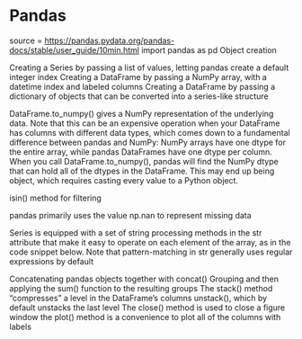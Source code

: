 # Pandas
source = https://pandas.pydata.org/pandas-docs/stable/user_guide/10min.html
import pandas as pd
Object creation

Creating a Series by passing a list of values, letting pandas create a default integer index
Creating a DataFrame by passing a NumPy array, with a datetime index and labeled columns
Creating a DataFrame by passing a dictionary of objects that can be converted into a series-like structure

DataFrame.to_numpy() gives a NumPy representation of the underlying data. Note that this can be an expensive operation
when your DataFrame has columns with different data types, which comes down to a fundamental difference between pandas
and NumPy: NumPy arrays have one dtype for the entire array, while pandas DataFrames have one dtype per column. When
you call DataFrame.to_numpy(), pandas will find the NumPy dtype that can hold all of the dtypes in the DataFrame. This
may end up being object, which requires casting every value to a Python object.

isin() method for filtering

pandas primarily uses the value np.nan to represent missing data

Series is equipped with a set of string processing methods in the str attribute that make it easy to operate on each
element of the array, as in the code snippet below. Note that pattern-matching in str generally uses regular 
expressions by default

Concatenating pandas objects together with concat()
Grouping and then applying the sum() function to the resulting groups
The stack() method “compresses” a level in the DataFrame’s columns
unstack(), which by default unstacks the last level
The close() method is used to close a figure window
the plot() method is a convenience to plot all of the columns with labels
